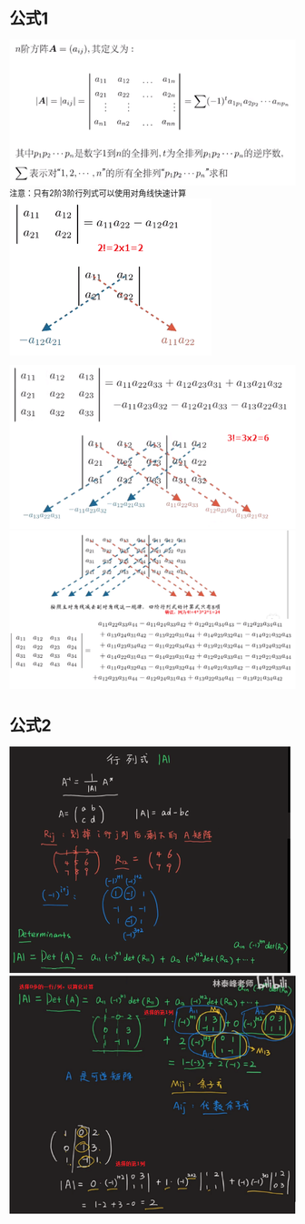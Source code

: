 # 公式1
![](../photo/Pasted%20image%2020240312102144.png)
注意：只有2阶3阶行列式可以使用对角线快速计算
![](../photo/Pasted%20image%2020240312102550.png)

![](../photo/Pasted%20image%2020240312102455.png)
![](../photo/Pasted%20image%2020240312103154.png)

# 公式2
![](../photo/Pasted%20image%2020240220121353.png)
![](../photo/Pasted%20image%2020240220122020.png)
